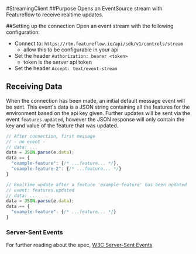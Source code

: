 #StreamingClient
##Purpose
Opens an EventSource stream with Featureflow to receive realtime updates.

##Setting up the connection
Open an event stream with the following configuration:
 - Connect to: `https://rtm.featureflow.io/api/sdk/v1/controls/stream`
    - allow this to be configurable in your api
 - Set the header `Authorization: bearer <token>`
    - token is the server api token
 - Set the header `Accept: text/event-stream`

## Receiving Data

When the connection has been made, an initial default message event will be sent.
This event's data is a JSON string containing all the features for the environment based on the api key given.
Further updates will be sent via the event `features.updated`, however the JSON response will only contain the key 
and value of the feature that was updated.

```javascript
// After connection, first message
// - no event -
// data: ...
data = JSON.parse(e.data);
data == {
  "example-feature": {/* ...feature... */},
  "example-feature-2": {/* ...feature... */}
}

// Realtime update after a feature 'example-feature' has been updated
// event: features.updated 
// data: ...
data = JSON.parse(e.data);
data == {
  "example-feature": {/* ...feature... */}
}
```

### Server-Sent Events
For further reading about the spec, [W3C Server-Sent Events](https://www.w3.org/TR/2012/WD-eventsource-20120426/)
